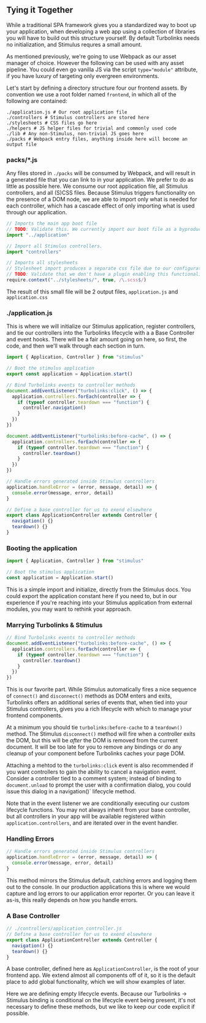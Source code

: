 ## Tying it Together

While a traditional SPA framework gives you a standardized way to boot up your application, when developing a web app using a collection of libraries you will have to build out this structure yourself. By default Turbolinks needs no initialization, and Stimulus requres a small amount.

As mentioned previously, we're going to use Webpack as our asset manager of choice. However the following can be used with any asset pipeline. You could even go vanilla JS via the script `type="module"` attribute, if you have luxury of targeting only evergreen environments.

Let's start by defining a directory structure four our frontend assets. By convention we use a root folder named `frontend`, in which all of the following are contained:

```
./application.js # Our root application file
./controllers # Stimulus controllers are stored here
./stylesheets # CSS files go here
./helpers # JS helper files for trivial and commonly used code
./lib # Any non-Stimulus, non-trivial JS goes here
./packs # Webpack entry files, anything inside here will become an output file
```

### packs/*.js

Any files stored in `./packs` will be consumed by Webpack, and will result in a generated file that you can link to in your application. We prefer to do as little as possible here. We consume our root application file, all Stimulus controllers, and all (S)CSS files. Because Stimulus triggers functionality on the presence of a DOM node, we are able to import only what is needed for each controller, which has a cascade effect of only importing what is used through our application.

```javascript
// Imports the main app boot file
// TODO: Validate this. We currently import our boot file as a byproduct of it being included in a couple of controller files.
import "../application"

// Import all Stimulus controllers.
import "controllers"

// Imports all stylesheets
// Stylesheet import produces a separate css file due to our configuration.
// TODO: Validate that we don't have a plugin enabling this functionality. I didn't see one but I recall installing or configuring something to get this to work properly.
require.context("../stylesheets/", true, /\.scss$/)
```

The result of this small file will be 2 output files, `application.js` and `application.css`

### ./application.js

This is where we will initialize our Stimulus application, register controllers, and tie our controllers into the Turbolinks lifecycle with a a Base Controller and event hooks. There will be a fair amount going on here, so first, the code, and then we'll walk through each section in turn.

```javascript
import { Application, Controller } from "stimulus"

// Boot the stimulus application
export const application = Application.start()

// Bind Turbolinks events to controller methods
document.addEventListener("turbolinks:click", () => {
  application.controllers.forEach(controller => {
    if (typeof controller.teardown === "function") {
      controller.navigation()
    }
  })
})

document.addEventListener("turbolinks:before-cache", () => {
  application.controllers.forEach(controller => {
    if (typeof controller.teardown === "function") {
      controller.teardown()
    }
  })
})

// Handle errors generated inside Stimulus controllers
application.handleError = (error, message, detail) => {
  console.error(message, error, detail)
}

// Define a base controller for us to exend elsewhere
export class ApplicationController extends Controller {
  navigation() {}
  teardown() {}
}

```

### Booting the application

```javascript
import { Application, Controller } from "stimulus"

// Boot the stimulus application
const application = Application.start()
```

This is a simple import and initialize, directly from the Stimulus docs. You could export the application constant here if you need to, but in our experience if you're reaching into your Stimulus application from external modules, you may want to rethink your approach.

### Marrying Turbolinks & Stimulus

```javascript
// Bind Turbolinks events to controller methods
document.addEventListener("turbolinks:before-cache", () => {
  application.controllers.forEach(controller => {
    if (typeof controller.teardown === "function") {
      controller.teardown()
    }
  })
})
```

This is our favorite part. While Stimulus automatically fires a nice sequence of `connect()` and `disconnect()` methods as DOM enters and exits, Turbolinks offers an additional series of events that, when tied into your Stimulus controllers, gives you a rich lifecycle with which to manage your frontend components.

At a minimum you should tie `turbolinks:before-cache` to a `teardown()` method. The Stimulus `disconnect()` method will fire when a controller exits the DOM, but this will be _after_ the DOM is removed from the current document. It will be too late for you to remove any bindings or do any cleanup of your component before Turbolinks caches your page DOM.

Attaching a mehtod to the `turbolinks:click` event is also recommended if you want controllers to gain the ability to cancel a navigation event. Consider a controller tied to a comment system; instead of binding to `document.unload` to prompt the user with a confirmation dialog, you could issue this dialog in a navigation()` lifecycle method.

Note that in the event listener we are conditionally executing our custom lifecycle functions. You may not always inherit from your base controller, but all controllers in your app will be available registered within `application.controllers`, and are iterated over in the event handler.

### Handling Errors

```javascript
// Handle errors generated inside Stimulus controllers
application.handleError = (error, message, detail) => {
  console.error(message, error, detail)
}
```

This method mirrors the Stimulus default, catching errors and logging them out to the console. In our production applications this is where we would capture and log errors to our application error reporter. Or you can leave it as-is, this really depends on how you handle errors.

### A Base Controller

```javascript
// ./controllers/application_controller.js
// Define a base controller for us to exend elsewhere
export class ApplicationController extends Controller {
  navigation() {}
  teardown() {}
}
```

A base controller, defined here as `ApplicationController`, is the root of your frontend app. We extend almost all components off of it, so it is the default place to add global functionality, which we will show examples of later.

Here we are defining empty lifecycle events. Because our Turbolinks -> Stimulus binding is conditional on the lifecycle event being present, it's not necessary to define these methods, but we like to keep our code explicit if possible.

